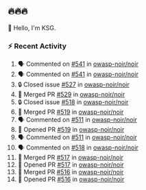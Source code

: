 ## 🔥🔥🔥
👋 Hello, I'm KSG.  

### ⚡ Recent Activity
<!--START_SECTION:activity-->
1. 🗣 Commented on [#541](https://github.com/owasp-noir/noir/pull/541#issuecomment-2676963500) in [owasp-noir/noir](https://github.com/owasp-noir/noir)
2. 🗣 Commented on [#541](https://github.com/owasp-noir/noir/pull/541#issuecomment-2676901931) in [owasp-noir/noir](https://github.com/owasp-noir/noir)
3. 🔒 Closed issue [#527](https://github.com/owasp-noir/noir/issues/527) in [owasp-noir/noir](https://github.com/owasp-noir/noir)
4. 🎉 Merged PR [#529](https://github.com/owasp-noir/noir/pull/529) in [owasp-noir/noir](https://github.com/owasp-noir/noir)
5. 🔒 Closed issue [#518](https://github.com/owasp-noir/noir/issues/518) in [owasp-noir/noir](https://github.com/owasp-noir/noir)
6. 🎉 Merged PR [#519](https://github.com/owasp-noir/noir/pull/519) in [owasp-noir/noir](https://github.com/owasp-noir/noir)
7. 🗣 Commented on [#511](https://github.com/owasp-noir/noir/issues/511#issuecomment-2614324512) in [owasp-noir/noir](https://github.com/owasp-noir/noir)
8. 💪 Opened PR [#519](https://github.com/owasp-noir/noir/pull/519) in [owasp-noir/noir](https://github.com/owasp-noir/noir)
9. 🗣 Commented on [#511](https://github.com/owasp-noir/noir/issues/511#issuecomment-2613763841) in [owasp-noir/noir](https://github.com/owasp-noir/noir)
10. 🗣 Commented on [#518](https://github.com/owasp-noir/noir/issues/518#issuecomment-2613260980) in [owasp-noir/noir](https://github.com/owasp-noir/noir)
11. 🎉 Merged PR [#517](https://github.com/owasp-noir/noir/pull/517) in [owasp-noir/noir](https://github.com/owasp-noir/noir)
12. 💪 Opened PR [#517](https://github.com/owasp-noir/noir/pull/517) in [owasp-noir/noir](https://github.com/owasp-noir/noir)
13. 🎉 Merged PR [#516](https://github.com/owasp-noir/noir/pull/516) in [owasp-noir/noir](https://github.com/owasp-noir/noir)
14. 💪 Opened PR [#516](https://github.com/owasp-noir/noir/pull/516) in [owasp-noir/noir](https://github.com/owasp-noir/noir)
<!--END_SECTION:activity-->
